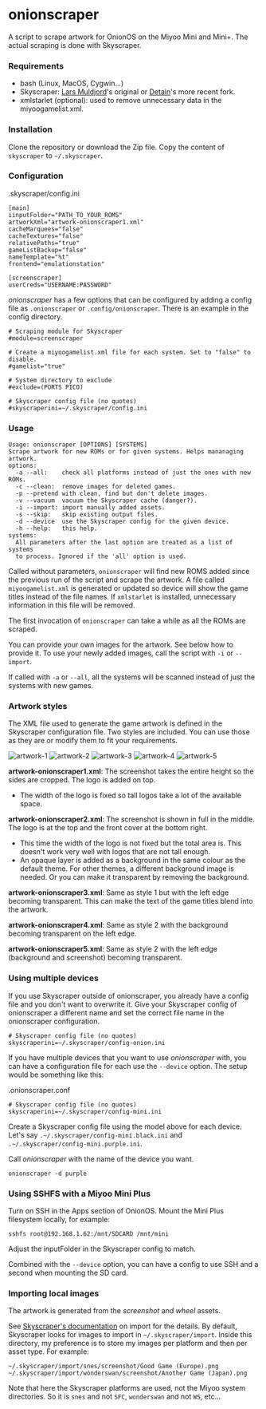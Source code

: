 # onionscraper
A script to scrape artwork for OnionOS on the Miyoo Mini and Mini+. The actual scraping is done with Skyscraper.

### Requirements
- bash (Linux, MacOS, Cygwin...)
- Skyscraper: [Lars Muldjord](https://github.com/muldjord/skyscraper)'s original or [Detain](https://github.com/detain/skyscraper)'s more recent fork.
- xmlstarlet (optional): used to remove unnecessary data in the miyoogamelist.xml.

### Installation
Clone the repository or download the Zip file. Copy the content of `skyscraper` to `~/.skyscraper`. 

### Configuration
.skyscraper/config.ini
```
[main]
iinputFolder="PATH_TO_YOUR_ROMS"
artworkXml="artwork-onionscraper1.xml"
cacheMarquees="false"
cacheTextures="false"
relativePaths="true"
gameListBackup="false"
nameTemplate="%t"
frontend="emulationstation"

[screenscraper]
userCreds="USERNAME:PASSWORD"
```
*onionscraper* has a few options that can be configured by adding a config file as `.onionscraper` or `.config/onionscraper`. There is an example in the config directory.
```
# Scraping module for Skyscraper
#module=screenscraper

# Create a miyoogamelist.xml file for each system. Set to "false" to disable. 
#gamelist="true"

# System directory to exclude
#exclude=(PORTS PICO)

# Skyscraper config file (no quotes)
#skyscraperini=~/.skyscraper/config.ini
```

### Usage
```
Usage: onionscraper [OPTIONS] [SYSTEMS]
Scrape artwork for new ROMs or for given systems. Helps mananaging artwork.
options:
  -a --all:    check all platforms instead of just the ones with new ROMs.
  -c --clean:  remove images for deleted games.
  -p --pretend with clean, find but don't delete images.
  -v --vacuum  vacuum the Skyscraper cache (danger?).
  -i --import: import manually added assets.
  -s --skip:   skip existing output files.
  -d --device  use the Skyscraper config for the given device.
  -h --help:   this help.
systems:
  All parameters after the last option are treated as a list of systems
  to process. Ignored if the 'all' option is used.
```

Called without parameters, `onionscraper` will find new ROMS added since the previous run of the script
and scrape the artwork. A file called `miyoogamelist.xml` is generated or updated so device will show the game
titles instead of the file names. If `xmlstarlet` is installed, unnecessary information in this file 
will be removed.

The first invocation of `onionscraper` can take a while as all the ROMs are scraped.

You can provide your own images for the artwork. See below how to provide it. To use your newly added images, call the script with `-i` or `--import`.

If called with `-a` or `--all`, all the systems will be scanned instead of just the systems with new games.

### Artwork styles
The XML file used to generate the game artwork is defined in the Skyscraper configuration file. Two styles are included. You can use those as they are or modify them to fit your requirements.

![artwork-1](.img/artwork-1.png) ![artwork-2](.img/artwork-2.png) ![artwork-3](.img/artwork-3.png) ![artwork-4](.img/artwork-4.png) ![artwork-5](.img/artwork-5.png)

**artwork-onionscraper1.xml**: The screenshot takes the entire height so the sides are cropped. The logo is added on top. 
- The width of the logo is fixed so tall logos take a lot of the available space.

**artwork-onionscraper2.xml**: The screenshot is shown in full in the middle. The logo is at the top and the front cover at the bottom right.
- This time the width of the logo is not fixed but the total area is. This doesn't work very well with logos that are not tall enough.
- An opaque layer is added as a background in the same colour as the default theme. For other themes, a different background image is needed. Or you can make it transparent by removing the background.

**artwork-onionscraper3.xml**: Same as style 1 but with the left edge becoming transparent. This can make the text of the game titles blend into the artwork.

**artwork-onionscraper4.xml**: Same as style 2 with the background becoming transparent on the left edge.

**artwork-onionscraper5.xml**: Same as style 2 with the left edge (background and screenshot) becoming transparent.

### Using multiple devices
If you use Skyscraper outside of onionscraper, you already have a config file and you don't want to overwrite it. Give your Skyscraper config of onionscraper a different name and set the correct file name in the onionscraper configuration.

```
# Skyscraper config file (no quotes)
skyscraperini=~/.skyscraper/config-onion.ini
```
If you have multiple devices that you want to use *onionscraper* with, you can have a configuration file for each use the `--device` option. The setup would be something like this:

.onionscraper.conf
```
# Skyscraper config file (no quotes)
skyscraperini=~/.skyscraper/config-mini.ini
```
Create a Skyscraper config file using the model above for each device. Let's say `.~/.skyscraper/config-mini.black.ini` and `.~/.skyscraper/config-mini.purple.ini`.

Call *onionscraper* with the name of the device you want.
```
onionscraper -d purple
```

### Using SSHFS with a Miyoo Mini Plus
Turn on SSH in the Apps section of OnionOS. Mount the Mini Plus filesystem locally, for example:
```
sshfs root@192.168.1.62:/mnt/SDCARD /mnt/mini
```
Adjust the inputFolder in the Skyscraper config to match.

Combined with the `--device` option, you can have a config to use SSH and a second when mounting the SD card.

### Importing local images
The artwork is generated from the *screenshot* and *wheel* assets.

See [Skyscraper's documentation](https://github.com/muldjord/skyscraper/blob/master/docs/IMPORT.md) on import for the details. By default, Skyscraper looks for images to import in `~/.skyscraper/import`.
Inside this directory, my preference is to store my images per platform and then per asset type. For example:
```
~/.skyscraper/import/snes/screenshot/Good Game (Europe).png
~/.skyscraper/import/wonderswan/screenshot/Another Game (Japan).png
```
Note that here the Skyscraper platforms are used, not the Miyoo system directories. So it is `snes` and not `SFC`, `wonderswan` and not `WS`, etc...

